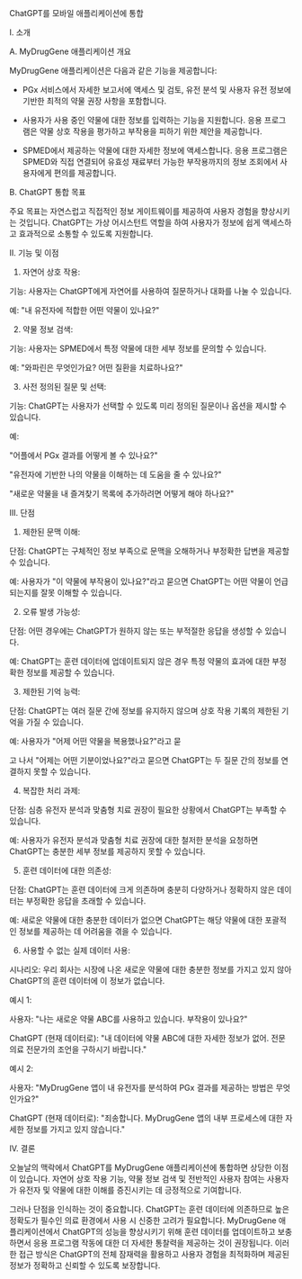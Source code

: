 ChatGPT를 모바일 애플리케이션에 통합

I. 소개

A. MyDrugGene 애플리케이션 개요

MyDrugGene 애플리케이션은 다음과 같은 기능을 제공합니다:

- PGx 서비스에서 자세한 보고서에 액세스 및 검토, 유전 분석 및 사용자 유전 정보에 기반한 최적의 약물 권장 사항을 포함합니다.

- 사용자가 사용 중인 약물에 대한 정보를 입력하는 기능을 지원합니다. 응용 프로그램은 약물 상호 작용을 평가하고 부작용을 피하기 위한 제안을 제공합니다.

- SPMED에서 제공하는 약물에 대한 자세한 정보에 액세스합니다. 응용 프로그램은 SPMED와 직접 연결되어 유효성 재료부터 가능한 부작용까지의 정보 조회에서 사용자에게 편의를 제공합니다.

B. ChatGPT 통합 목표

주요 목표는 자연스럽고 직접적인 정보 게이트웨이를 제공하여 사용자 경험을 향상시키는 것입니다. ChatGPT는 가상 어시스턴트 역할을 하여 사용자가 정보에 쉽게 액세스하고 효과적으로 소통할 수 있도록 지원합니다.

II. 기능 및 이점

1. 자연어 상호 작용:

기능: 사용자는 ChatGPT에게 자연어를 사용하여 질문하거나 대화를 나눌 수 있습니다.

예: "내 유전자에 적합한 어떤 약물이 있나요?"

2. 약물 정보 검색:

기능: 사용자는 SPMED에서 특정 약물에 대한 세부 정보를 문의할 수 있습니다.

예: "와파린은 무엇인가요? 어떤 질환을 치료하나요?"

3. 사전 정의된 질문 및 선택:

기능: ChatGPT는 사용자가 선택할 수 있도록 미리 정의된 질문이나 옵션을 제시할 수 있습니다.

예:

"어플에서 PGx 결과를 어떻게 볼 수 있나요?"

"유전자에 기반한 나의 약물을 이해하는 데 도움을 줄 수 있나요?"

"새로운 약물을 내 즐겨찾기 목록에 추가하려면 어떻게 해야 하나요?"

III. 단점

1. 제한된 문맥 이해:

단점: ChatGPT는 구체적인 정보 부족으로 문맥을 오해하거나 부정확한 답변을 제공할 수 있습니다.

예: 사용자가 "이 약물에 부작용이 있나요?"라고 묻으면 ChatGPT는 어떤 약물이 언급되는지를 잘못 이해할 수 있습니다.

2. 오류 발생 가능성:

단점: 어떤 경우에는 ChatGPT가 원하지 않는 또는 부적절한 응답을 생성할 수 있습니다.

예: ChatGPT는 훈련 데이터에 업데이트되지 않은 경우 특정 약물의 효과에 대한 부정확한 정보를 제공할 수 있습니다.

3. 제한된 기억 능력:

단점: ChatGPT는 여러 질문 간에 정보를 유지하지 않으며 상호 작용 기록의 제한된 기억을 가질 수 있습니다.

예: 사용자가 "어제 어떤 약물을 복용했나요?"라고 묻

고 나서 "어제는 어떤 기분이었나요?"라고 묻으면 ChatGPT는 두 질문 간의 정보를 연결하지 못할 수 있습니다.

4. 복잡한 처리 과제:

단점: 심층 유전자 분석과 맞춤형 치료 권장이 필요한 상황에서 ChatGPT는 부족할 수 있습니다.

예: 사용자가 유전자 분석과 맞춤형 치료 권장에 대한 철저한 분석을 요청하면 ChatGPT는 충분한 세부 정보를 제공하지 못할 수 있습니다.

5. 훈련 데이터에 대한 의존성:

단점: ChatGPT는 훈련 데이터에 크게 의존하며 충분히 다양하거나 정확하지 않은 데이터는 부정확한 응답을 초래할 수 있습니다.

예: 새로운 약물에 대한 충분한 데이터가 없으면 ChatGPT는 해당 약물에 대한 포괄적인 정보를 제공하는 데 어려움을 겪을 수 있습니다.

6. 사용할 수 없는 실제 데이터 사용:

시나리오: 우리 회사는 시장에 나온 새로운 약물에 대한 충분한 정보를 가지고 있지 않아 ChatGPT의 훈련 데이터에 이 정보가 없습니다.

예시 1:

사용자: "나는 새로운 약물 ABC를 사용하고 있습니다. 부작용이 있나요?"

ChatGPT (현재 데이터로): "내 데이터에 약물 ABC에 대한 자세한 정보가 없어. 전문 의료 전문가의 조언을 구하시기 바랍니다."

예시 2:

사용자: "MyDrugGene 앱이 내 유전자를 분석하여 PGx 결과를 제공하는 방법은 무엇인가요?"

ChatGPT (현재 데이터로): "죄송합니다. MyDrugGene 앱의 내부 프로세스에 대한 자세한 정보를 가지고 있지 않습니다."

IV. 결론

오늘날의 맥락에서 ChatGPT를 MyDrugGene 애플리케이션에 통합하면 상당한 이점이 있습니다. 자연어 상호 작용 기능, 약물 정보 검색 및 전반적인 사용자 참여는 사용자가 유전자 및 약물에 대한 이해를 증진시키는 데 긍정적으로 기여합니다.

그러나 단점을 인식하는 것이 중요합니다. ChatGPT는 훈련 데이터에 의존하므로 높은 정확도가 필수인 의료 환경에서 사용 시 신중한 고려가 필요합니다. MyDrugGene 애플리케이션에서 ChatGPT의 성능을 향상시키기 위해 훈련 데이터를 업데이트하고 보충하면서 응용 프로그램 작동에 대한 더 자세한 통찰력을 제공하는 것이 권장됩니다. 이러한 접근 방식은 ChatGPT의 전체 잠재력을 활용하고 사용자 경험을 최적화하며 제공된 정보가 정확하고 신뢰할 수 있도록 보장합니다.
